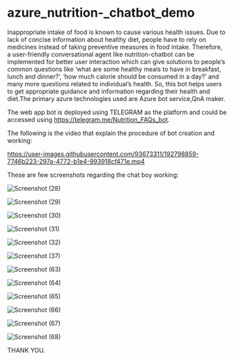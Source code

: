 # azure_nutrition-_chatbot_demo

Inappropriate intake of food is known to cause various health issues. Due to lack of concise information about healthy diet, people have to rely on medicines instead of taking preventive measures in food intake. Therefore, a user-friendly conversational agent like nutrition-chatbot can be implemented for better user interaction which can give solutions to people’s common questions like ‘what are some healthy meals to have in breakfast, lunch and dinner?’, ‘how much calorie should be consumed in a day?’ and many more questions related to individual’s health. So, this bot helps users to get appropriate guidance and information regarding their health and diet.The primary azure technologies used are Azure bot service,QnA maker.

The web app bot is deployed using TELEGRAM as the platform and could be accessed using https://telegram.me/Nutrition_FAQs_bot.

The following is the video that explain the procedure of bot creation and working:


https://user-images.githubusercontent.com/93673311/192798859-7746b223-297a-4772-b1e4-993918cf471e.mp4



These are few screenshots regarding the chat boy working:

![Screenshot (28)](https://user-images.githubusercontent.com/93673311/192776688-f3221aeb-6921-4d01-bf31-1a027eb5a2be.png)

![Screenshot (29)](https://user-images.githubusercontent.com/93673311/192776824-3015676e-d264-4222-a819-6a29259d4ac3.png)

![Screenshot (30)](https://user-images.githubusercontent.com/93673311/192776859-c5c74dd5-c691-44e5-807c-34208511efbc.png)

![Screenshot (31)](https://user-images.githubusercontent.com/93673311/192777002-08bcaf20-5df2-4356-ac6b-a1f1deede8c2.png)

![Screenshot (32)](https://user-images.githubusercontent.com/93673311/192777028-d7b30c02-cbbd-425f-b1f8-1d05cccce835.png)

![Screenshot (37)](https://user-images.githubusercontent.com/93673311/192777039-5f7b1c54-27ff-4444-9196-9ce7c57a2e4f.png)

![Screenshot (63)](https://user-images.githubusercontent.com/93673311/192777055-704ef1ca-8d9d-4844-bfaa-acfaabcd2754.png)

![Screenshot (64)](https://user-images.githubusercontent.com/93673311/192777063-5165fb7b-3f36-43cf-9f4e-f4651136c7e9.png)

![Screenshot (65)](https://user-images.githubusercontent.com/93673311/192777089-eb69ea5a-0a7a-44dd-b9c2-318125c9f053.png)

![Screenshot (66)](https://user-images.githubusercontent.com/93673311/192777185-cdeff75d-adaa-4f50-94c6-8c789c1179ca.png)

![Screenshot (67)](https://user-images.githubusercontent.com/93673311/192777202-04417589-a814-4955-8b84-a1510215829c.png)

![Screenshot (68)](https://user-images.githubusercontent.com/93673311/192777217-3d68b935-dab0-45f2-af92-87dbe94d39ea.png)


THANK YOU.
